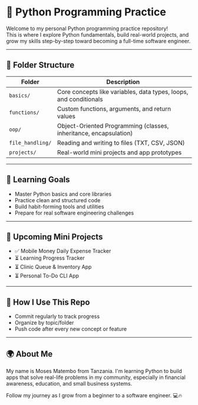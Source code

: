 # 🐍 Python Programming Practice

Welcome to my personal Python programming practice repository!  
This is where I explore Python fundamentals, build real-world projects, and grow my skills step-by-step toward becoming a full-time software engineer.

---

## 📂 Folder Structure

| Folder              | Description                                                       |
|---------------------|-------------------------------------------------------------------|
| `basics/`           | Core concepts like variables, data types, loops, and conditionals |
| `functions/`        | Custom functions, arguments, and return values                    |
| `oop/`              | Object-Oriented Programming (classes, inheritance, encapsulation) |
| `file_handling/`    | Reading and writing to files (TXT, CSV, JSON)                     |
| `projects/`         | Real-world mini projects and app prototypes                       |

---

## 🧠 Learning Goals

- Master Python basics and core libraries
- Practice clean and structured code
- Build habit-forming tools and utilities
- Prepare for real software engineering challenges

---

## 🚧 Upcoming Mini Projects

- ✅ Mobile Money Daily Expense Tracker
- ⏳ Learning Progress Tracker
- ⏳ Clinic Queue & Inventory App
- ⏳ Personal To-Do CLI App

---

## 🔁 How I Use This Repo

- Commit regularly to track progress
- Organize by topic/folder
- Push code after every new concept or feature

---

## 🌍 About Me

My name is Moses Matembo from Tanzania. I'm learning Python to build apps that solve real-life problems in my community, especially in financial awareness, education, and small business systems.

Follow my journey as I grow from a beginner to a software engineer. 💻🔥
